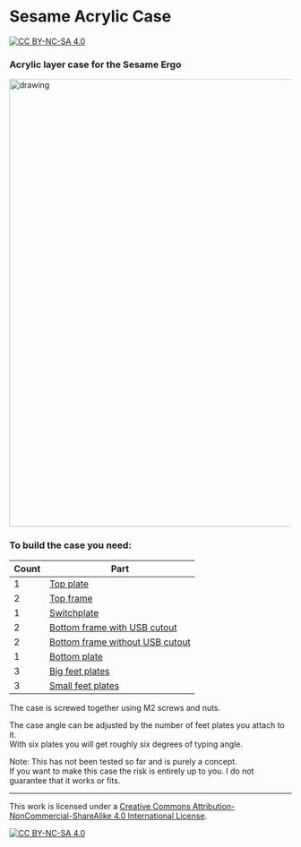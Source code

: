 # Sesame Acrylic Case

[![CC BY-NC-SA 4.0][cc-by-nc-sa-shield]][cc-by-nc-sa]

### Acrylic layer case for the Sesame Ergo

<img src="https://i.imgur.com/alJXngA.png" alt="drawing" width="800"/>

### To build the case you need:
|Count|Part|
|-|-|
|1|[Top plate](layer-top.dxf)|
|2|[Top frame](layer-frame-top.dxf)|
|1|[Switchplate](layer-plate.dxf)|
|2|[Bottom frame with USB cutout](layer-frame-bottom-usb.dxf)|
|2|[Bottom frame without USB cutout](layer-frame-bottom.dxf)|
|1|[Bottom plate](layer-bottom.dxf)|
|3|[Big feet plates](layer-feet-big.dxf)|
|3|[Small feet plates](layer-feet-small.dxf)|

The case is screwed together using M2 screws and nuts.

The case angle can be adjusted by the number of feet plates you attach to it.<br>
With six plates you will get roughly six degrees of typing angle.

Note: This has not been tested so far and is purely a concept.<br>
If you want to make this case the risk is entirely up to you. I do not guarantee that it works or fits.

---

This work is licensed under a
[Creative Commons Attribution-NonCommercial-ShareAlike 4.0 International License][cc-by-nc-sa].

[![CC BY-NC-SA 4.0][cc-by-nc-sa-image]][cc-by-nc-sa]

[cc-by-nc-sa]: http://creativecommons.org/licenses/by-nc-sa/4.0/
[cc-by-nc-sa-image]: https://licensebuttons.net/l/by-nc-sa/4.0/88x31.png
[cc-by-nc-sa-shield]: https://img.shields.io/badge/License-CC%20BY--NC--SA%204.0-lightgrey.svg
